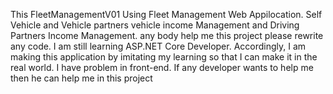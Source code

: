 This FleetManagementV01 Using Fleet Management Web Appilocation. Self Vehicle and Vehicle partners vehicle income Management and Driving Partners Income Management. any body help me this project please rewrite any code. 
I am still learning ASP.NET Core Developer. Accordingly, I am making this application by imitating my learning so that I can make it in the real world. I have problem in front-end. If any developer wants to help me then he can help me in this project
